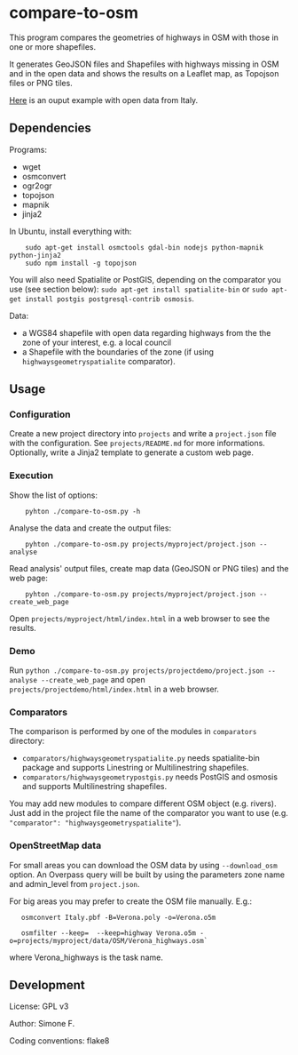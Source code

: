 # compare-to-osm

This program compares the geometries of highways in OSM with those in one or more shapefiles.

It generates GeoJSON files and Shapefiles with highways missing in OSM and in the open data and shows the results on a Leaflet map, as Topojson files or PNG tiles.

[Here](https://dl.dropboxusercontent.com/u/41550819/OSM/compare-to-osm/index.html) is an ouput example with open data from Italy.

## Dependencies
Programs:

* wget
* osmconvert
* ogr2ogr
* topojson
* mapnik
* jinja2

In Ubuntu, install everything with:

        sudo apt-get install osmctools gdal-bin nodejs python-mapnik python-jinja2
        sudo npm install -g topojson

You will also need Spatialite or PostGIS, depending on the comparator you use (see section below): `sudo apt-get install spatialite-bin` or `sudo apt-get install postgis postgresql-contrib osmosis`.

Data:

* a WGS84 shapefile with open data regarding highways from the the zone of your interest, e.g. a local council
* a Shapefile with the boundaries of the zone (if using `highwaysgeometryspatialite` comparator).

## Usage
### Configuration
Create a new project directory into `projects` and write a `project.json` file with the configuration. See `projects/README.md` for more informations.<br>Optionally, write a Jinja2 template to generate a custom web page.

### Execution
Show the list of options:

        pyhton ./compare-to-osm.py -h

Analyse the data and create the output files:

        pyhton ./compare-to-osm.py projects/myproject/project.json --analyse

Read analysis' output files, create map data (GeoJSON or PNG tiles) and the web page:

        pyhton ./compare-to-osm.py projects/myproject/project.json --create_web_page

Open `projects/myproject/html/index.html` in a web browser to see the results.

### Demo
Run `python ./compare-to-osm.py projects/projectdemo/project.json --analyse --create_web_page` and  open `projects/projectdemo/html/index.html` in a web browser.

### Comparators
The comparison is performed by one of the modules in `comparators` directory:

* `comparators/highwaysgeometryspatialite.py` needs spatialite-bin package and supports Linestring or Multilinestring shapefiles.
* `comparators/highwaysgeometrypostgis.py` needs PostGIS and osmosis and supports Multilinestring shapefiles.

You may add new modules to compare different OSM object (e.g. rivers). Just add in the project file the name of the comparator you want to use (e.g. `"comparator": "highwaysgeometryspatialite"`).

### OpenStreetMap data
For small areas you can download the OSM data by using `--download_osm` option. An Overpass query will be built by using the parameters zone name and admin_level from `project.json`.

For big areas you may prefer to create the OSM file manually. E.g.:

       osmconvert Italy.pbf -B=Verona.poly -o=Verona.o5m

       osmfilter --keep=  --keep=highway Verona.o5m -o=projects/myproject/data/OSM/Verona_highways.osm`

where Verona_highways is the task name.

## Development
License: GPL v3

Author: Simone F.

Coding conventions: flake8
